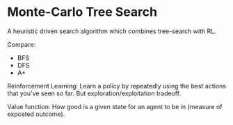 # Monte-Carlo Tree Search

A heuristic driven search algorithm which combines tree-search with RL.

Compare:
 - BFS
 - DFS
 - A*

Reinforcement Learning: Learn a policy by repeatedly using the best actions that you've seen so far. But exploration/exploitation tradeoff.

Value function: How good is a given state for an agent to be in (measure of expceted outcome).